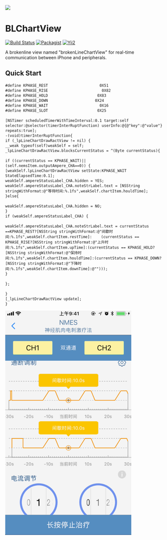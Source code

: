 ![](https://img.shields.io/apm/l/vim-mode.svg)

BLChartView
=========================
[![Build Status](https://travis-ci.org/meolu/walle-web.svg?branch=master)](https://travis-ci.org/meolu/walle-web)
[![Packagist](https://img.shields.io/packagist/v/meolu/walle-web.svg)](https://packagist.org/packages/meolu/walle-web)
[![Yii2](https://img.shields.io/badge/Powered_by-Yii_Framework-green.svg?style=flat)](http://www.yiiframework.com/)

A brokenline view named "brokenLineChartView" for real-time communication between iPhone and peripherals.


Quick Start
-------------
```
#define KPHASE_REST                       0X51
#define KPHASE_RISE                        0X82
#define KPHASE_HOLD                      0X83
#define KPHASE_DOWN                     0X24
#define KPHASE_WAIT                       0X16
#define KPHASE_SLOT                      0X25

[NSTimer scheduledTimerWithTimeInterval:0.1 target:self selector:@selector(timerInterRuptFunction) userInfo:@{@"key":@"value"} repeats:true];
-(void)timerInterRuptFunction{
if (_lpLineChartDrawRactView != nil) {
__weak typeof(self)weakSelf = self;
_lpLineChartDrawRactView.blocksCurrentStatus = ^(Byte currentStatus){

if ((currentStatus == KPHASE_WAIT)||(self.nemsItem.outputAmpere_CHA==0)) {
[weakSelf.lpLineChartDrawRactView setState:KPHASE_WAIT StateElapsedTime:0.1];
weakSelf.ampereStatusLabel_CHA.hidden = YES;
weakSelf.ampereStatusLabel_CHA.noteStrLabel.text = [NSString stringWithFormat:@"等待时间:%.1fs",weakSelf.chartItem.houldTime];
}else{

weakSelf.ampereStatusLabel_CHA.hidden = NO;
}
if (weakSelf.ampereStatusLabel_CHA) {

weakSelf.ampereStatusLabel_CHA.noteStrLabel.text = currentStatus             ==KPHASE_REST?[NSString stringWithFormat:@"间歇时间:%.1fs",weakSelf.chartItem.restTime]:    (currentStatus == KPHASE_RISE?[NSString stringWithFormat:@"上升时间:%.1fs",weakSelf.chartItem.upTime]:(currentStatus == KPHASE_HOLD?[NSString stringWithFormat:@"保持时间:%.1fs",weakSelf.chartItem.houldTime]:(currentStatus == KPHASE_DOWN?[NSString stringWithFormat:@"下降时间:%.1fs",weakSelf.chartItem.downTime]:@"")));
}

};

}
[_lpLineChartDrawRactView update];
}
```

<!--<iframe height=716 width=402 src="https://github.com/YuePr/BLChartView/blob/master/images/003.gif">-->

![](https://github.com/YuePr/BLChartView/blob/master/images/003.gif)





